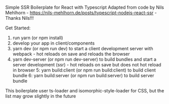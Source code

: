Simple SSR Boilerplate for React with Typescript
Adapted from code by Nils Mehlhorn - https://nils-mehlhorn.de/posts/typescript-nodejs-react-ssr - Thanks Nils!!!

Get Started:
1. run yarn (or npm install)
2. develop your app in client/components
3. yarn dev (or npm run dev) to start a client development server with webpack - hot reloads on save and reloads the browser
4. yarn dev-server (or npm run dev-server) to build bundles and start a server development (ssr) - hot reloads on save but does not hot reload in browser 
5: yarn build:client (or npm run build:client) to build client bundle
6: yarn build:server (or npm run build:server) to build server bundle

This boilerplate user ts-loader and isomorphic-style-loader for CSS, but the list may grow slightly in the future
